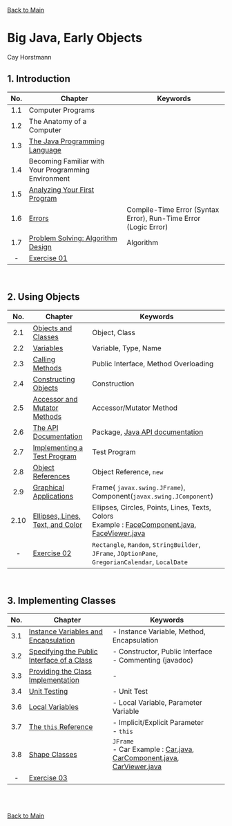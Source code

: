 [Back to Main](../../README.md)

# Big Java, Early Objects
Cay Horstmann

## 1. Introduction
|No.|Chapter|Keywords|
|:-:|-|-|
|1.1|Computer Programs||
|1.2|The Anatomy of a Computer||
|1.3|[The Java Programming Language](ch_01/03/note.md)||
|1.4|Becoming Familiar with Your Programming Environment||
|1.5|[Analyzing Your First Program](ch_01/05/note.md)||
|1.6|[Errors](ch_01/06/note.md)|Compile-Time Error (Syntax Error), Run-Time Error (Logic Error)|
|1.7|[Problem Solving: Algorithm Design](ch_01/07/note.md)|Algorithm|
|-|[Exercise 01](ch_01/ex/PracticeExcercises.java)||

<br>

## 2. Using Objects
|No.|Chapter|Keywords|
|:-:|-|-|
|2.1|[Objects and Classes](ch_02/01/note.md)|Object, Class|
|2.2|[Variables](ch_02/02/note.md)|Variable, Type, Name|
|2.3|[Calling Methods](ch_02/03/note.md)|Public Interface, Method Overloading|
|2.4|[Constructing Objects](ch_02/04/note.md)|Construction|
|2.5|[Accessor and Mutator Methods](ch_02/05/note.md)|Accessor/Mutator Method|
|2.6|[The API Documentation](ch_02/06/note.md)|Package, [Java API documentation](http://docs.oracle.com/javase/8/docs/api/index.html)|
|2.7|[Implementing a Test Program](ch_02/07/note.md)|Test Program|
|2.8|[Object References](ch_02/08/note.md)|Object Reference, ```new```|
|2.9|[Graphical Applications](ch_02/09/note.md)|Frame( ```javax.swing.JFrame```), Component(```javax.swing.JComponent```)|
|2.10|[Ellipses, Lines, Text, and Color](ch_02/10/note.md)|Ellipses, Circles, Points, Lines, Texts, Colors <br> Example : [FaceComponent.java](ch_02/sub_10/FaceComponent.java), [FaceViewer.java](ch_02/sub_10/FaceViewer.java)|
|-|[Exercise 02](ch_02/Exercise02.java)|```Rectangle```, ```Random```, ```StringBuilder```, ```JFrame```, ```JOptionPane```, ```GregorianCalendar```, ```LocalDate```|

<br>

## 3. Implementing Classes
|No.|Chapter|Keywords|
|:-:|-|-|
|3.1|[Instance Variables and Encapsulation](ch_03/sub_01/note.md)|- Instance Variable, Method, Encapsulation|
|3.2|[Specifying the Public Interface of a Class](ch_03/sub_02/note.md)|- Constructor, Public Interface <br> - Commenting (javadoc)|
|3.3|[Providing the Class Implementation](ch_03/sub_03/note.md)|- |
|3.4|[Unit Testing](ch_03/sub_04/note.md)|- Unit Test|
|3.6|[Local Variables](ch_03/sub_06/note.md)|- Local Variable, Parameter Variable|
|3.7|[The ```this``` Reference](ch_03/sub_07/note.md)|- Implicit/Explicit Parameter<br>- ```this```|
|3.8|[Shape Classes](ch_03/sub_08/note.md)|```JFrame```<br>- Car Example : [Car.java](ch_03/sub_08/Car.java), [CarComponent.java](CarComponent.java), [CarViewer.java](CarViewer.java)|
|-|[Exercise 03](ch_03/exercise/Exercise03.java)||



<br>



<br>

[Back to Main](../../README.md)